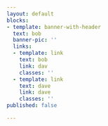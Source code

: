 ```yaml
---
layout: default
blocks:
- template: banner-with-header
  text: bob
  banner-pic: ''
  links:
  - template: link
    text: bob
    link: dav
    classes: ''
  - template: link
    text: dave
    link: dave
    classes: ''
published: false

---
```

